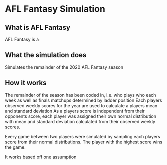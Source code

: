 # AFL Fantasy Simulation

## What is AFL Fantasy
AFL Fantasy is a

## What the simulation does
Simulates the remainder of the 2020 AFL Fantasy season

## How it works
The remainder of the season has been coded in, i.e. who plays who each week as
well as finals matchups determined by ladder position
Each players observed weekly scores for the year are used to calculate a players
mean and standard deviation
As a players score is independent from their opponents score, each player was
assigned their own normal distribution with mean and standard deviation
calculated from their observed weekly scores.

Every game between two players were simulated by sampling each players score from
their normal distributions. The player with the highest score wins the game.


It works based off one assumption
